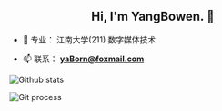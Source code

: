 <h2 align="center">
 Hi, I'm YangBowen. 👋
</h2>

* 🎒 专业： 江南大学(211) 数字媒体技术  
<!-- * 🌱 方向： C++服务端开发、客户端开发  -->
* 📫 联系： **yaBorn@foxmail.com**   


![Github stats](https://github-readme-stats.vercel.app/api?username=yaBorn)
<!--
![Top Langs](https://github-readme-stats.vercel.app/api/top-langs/?username=yaBorn&layout=compact)
-->
![Git process](https://activity-graph.herokuapp.com/graph?username=yaBorn&bg_color=transparent&color=5BCDEC&line=5BCDEC&point=5BCDEC&hide_border=true)


<!--
**yaBorn/yaBorn** is a ✨ _special_ ✨ repository because its `README.md` (this file) appears on your GitHub profile.

Here are some ideas to get you started:

- 🔭 I’m currently working on ...
- 🌱 I’m currently learning ...
- 👯 I’m looking to collaborate on ...
- 🤔 I’m looking for help with ...
- 💬 Ask me about ...
- 📫 How to reach me: ...
- 😄 Pronouns: ...
- ⚡ Fun fact: ...
-->
